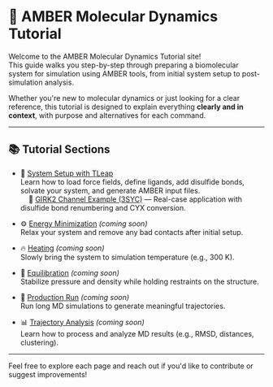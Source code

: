 
# 🧬 AMBER Molecular Dynamics Tutorial

Welcome to the AMBER Molecular Dynamics Tutorial site!  
This guide walks you step-by-step through preparing a biomolecular system for simulation using AMBER tools, from initial system setup to post-simulation analysis.

Whether you're new to molecular dynamics or just looking for a clear reference, this tutorial is designed to explain everything **clearly and in context**, with purpose and alternatives for each command.

---

## 📚 Tutorial Sections

- 🧪 [System Setup with TLeap](./tleap.md)  
  Learn how to load force fields, define ligands, add disulfide bonds, solvate your system, and generate AMBER input files.  
  &nbsp;&nbsp;&nbsp;&nbsp;🧬 [GIRK2 Channel Example (3SYC)](./example-girk2.md) — Real-case application with disulfide bond renumbering and CYX conversion.

- ⚙️ [Energy Minimization](./minimization.md) *(coming soon)*  
  Relax your system and remove any bad contacts after initial setup.

- 🔥 [Heating](./heating.md) *(coming soon)*  
  Slowly bring the system to simulation temperature (e.g., 300 K).

- 🌊 [Equilibration](./equilibration.md) *(coming soon)*  
  Stabilize pressure and density while holding restraints on the structure.

- 🎯 [Production Run](./production.md) *(coming soon)*  
  Run long MD simulations to generate meaningful trajectories.

- 📊 [Trajectory Analysis](./analysis.md) *(coming soon)*  
  Learn how to process and analyze MD results (e.g., RMSD, distances, clustering).

---

Feel free to explore each page and reach out if you'd like to contribute or suggest improvements!

